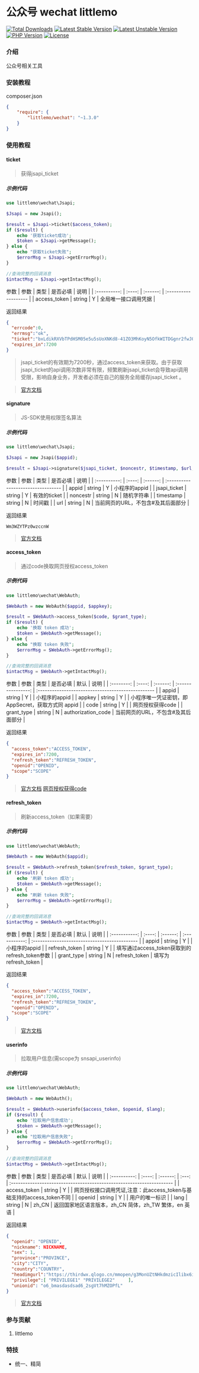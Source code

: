 
公众号 wechat littlemo  
===============

[![Total Downloads](https://poser.pugx.org/littlemo/wechat/downloads)](https://packagist.org/packages/littlemo/wechat)
[![Latest Stable Version](https://poser.pugx.org/littlemo/wechat/v/stable)](https://packagist.org/packages/littlemo/wechat)
[![Latest Unstable Version](https://poser.pugx.org/littlemo/wechat/v/unstable)](https://packagist.org/packages/littlemo/wechat)
[![PHP Version](https://img.shields.io/badge/php-%3E%3D7.0-8892BF.svg)](http://www.php.net/)
[![License](https://poser.pugx.org/littlemo/wechat/license)](https://packagist.org/packages/littlemo/wechat)

### 介绍
公众号相关工具

### 安装教程

composer.json
```json
{
    "require": {
        "littlemo/wechat": "~1.3.0"
    }
}
```
### 使用教程

#### ticket

> 获得jsapi_ticket


##### 示例代码


```php
use littlemo\wechat\Jsapi;

$Jsapi = new Jsapi();

$result = $Jsapi->ticket($access_token);
if ($result) {
    echo '获取ticket成功';
    $token = $Jsapi->getMessage();
} else {
    echo "获取ticket失败";
    $errorMsg = $Jsapi->getErrorMsg();
}

//查询完整的回调消息
$intactMsg = $Jsapi->getIntactMsg();

```

参数
|     参数     |  类型  | 是否必填 | 说明                 |
| :----------: | :----: | :------: | :------------------- |
| access_token | string |    Y     | 全局唯一接口调用凭据 |

返回结果
```json
{
  "errcode":0,
  "errmsg":"ok",
  "ticket":"bxLdikRXVbTPdHSM05e5u5sUoXNKd8-41ZO3MhKoyN5OfkWITDGgnr2fwJ0m9E8NYzWKVZvdVtaUgWvsdshFKA",
  "expires_in":7200
}
```

>jsapi_ticket的有效期为7200秒，通过access_token来获取。由于获取jsapi_ticket的api调用次数非常有限，频繁刷新jsapi_ticket会导致api调用受限，影响自身业务，开发者必须在自己的服务全局缓存jsapi_ticket 。

> [官方文档](https://developers.weixin.qq.com/doc/offiaccount/OA_Web_Apps/JS-SDK.html#62)


#### signature

> JS-SDK使用权限签名算法

##### 示例代码


```php
use littlemo\wechat\Jsapi;

$Jsapi = new Jsapi($appid);

$result = $Jsapi->signature($jsapi_ticket, $noncestr, $timestamp, $url, $appid )


```

参数
|     参数     |  类型  | 是否必填 | 说明                               |
| :----------: | :----: | :------: | :--------------------------------- |
|    appid     | string |    Y     | 小程序的appid                      |
| jsapi_ticket | string |    Y     | 有效的ticket                       |
|   noncestr   | string |    N     | 随机字符串                         |
|  timestamp   | string |    N     | 时间戳                             |
|     url      | string |    N     | 当前网页的URL，不包含#及其后面部分 |

返回结果

```string
Wm3WZYTPz0wzccnW
```

> [官方文档](https://developers.weixin.qq.com/doc/offiaccount/OA_Web_Apps/JS-SDK.html#62)

#### access_token

> 通过code换取网页授权access_token

##### 示例代码


```php
use littlemo\wechat\WebAuth;

$WebAuth = new WebAuth($appid, $appkey);

$result = $WebAuth->access_token($code, $grant_type);
if ($result) {
    echo '换取 token 成功';
    $token = $WebAuth->getMessage();
} else {
    echo "换取 token 失败";
    $errorMsg = $WebAuth->getErrorMsg();
}

//查询完整的回调消息
$intactMsg = $WebAuth->getIntactMsg();


```

参数
|    参数    |  类型  | 是否必填 |        默认        | 说明                                               |
| :--------: | :----: | :------: | :----------------: | :------------------------------------------------- |
|   appid    | string |    Y     |                    | 小程序的appid                                      |
|   appkey   | string |    Y     |                    | 小程序唯一凭证密钥，即 AppSecret，获取方式同 appid |
|    code    | string |    Y     |                    | 网页授权获得code                                   |
| grant_type | string |    N     | authorization_code | 当前网页的URL，不包含#及其后面部分                 |

返回结果

```json
{
  "access_token":"ACCESS_TOKEN",
  "expires_in":7200,
  "refresh_token":"REFRESH_TOKEN",
  "openid":"OPENID",
  "scope":"SCOPE" 
}
```


> [官方文档](https://developers.weixin.qq.com/doc/offiaccount/OA_Web_Apps/Wechat_webpage_authorization.html#1)
> [网页授权获得code](https://developers.weixin.qq.com/doc/offiaccount/OA_Web_Apps/Wechat_webpage_authorization.html#0) 

#### refresh_token

> 刷新access_token（如果需要）

##### 示例代码


```php
use littlemo\wechat\WebAuth;

$WebAuth = new WebAuth($appid);

$result = $WebAuth->refresh_token($refresh_token, $grant_type);
if ($result) {
    echo '刷新 token 成功';
    $token = $WebAuth->getMessage();
} else {
    echo "刷新 token 失败";
    $errorMsg = $WebAuth->getErrorMsg();
}

//查询完整的回调消息
$intactMsg = $WebAuth->getIntactMsg();


```

参数
|     参数      |  类型  | 是否必填 |     默认      | 说明                                          |
| :-----------: | :----: | :------: | :-----------: | :-------------------------------------------- |
|     appid     | string |    Y     |               | 小程序的appid                                 |
| refresh_token | string |    Y     |               | 填写通过access_token获取到的refresh_token参数 |
|  grant_type   | string |    N     | refresh_token | 填写为refresh_token                           |

返回结果

```json
{ 
  "access_token":"ACCESS_TOKEN",
  "expires_in":7200,
  "refresh_token":"REFRESH_TOKEN",
  "openid":"OPENID",
  "scope":"SCOPE" 
}
```


> [官方文档](https://developers.weixin.qq.com/doc/offiaccount/OA_Web_Apps/Wechat_webpage_authorization.html#2)

#### userinfo

> 拉取用户信息(需scope为 snsapi_userinfo)

##### 示例代码


```php
use littlemo\wechat\WebAuth;

$WebAuth = new WebAuth();

$result = $WebAuth->userinfo($access_token, $openid, $lang);
if ($result) {
    echo '拉取用户信息成功';
    $token = $WebAuth->getMessage();
} else {
    echo "拉取用户信息失败";
    $errorMsg = $WebAuth->getErrorMsg();
}

//查询完整的回调消息
$intactMsg = $WebAuth->getIntactMsg();


```

参数
|     参数     |  类型  | 是否必填 | 默认  | 说明                                                                  |
| :----------: | :----: | :------: | :---: | :-------------------------------------------------------------------- |
| access_token | string |    Y     |       | 网页授权接口调用凭证,注意：此access_token与基础支持的access_token不同 |
|    openid    | string |    Y     |       | 用户的唯一标识                                                        |
|     lang     | string |    N     | zh_CN | 返回国家地区语言版本，zh_CN 简体，zh_TW 繁体，en 英语                 |

返回结果

```json
{   
  "openid": "OPENID",
  "nickname": NICKNAME,
  "sex": 1,
  "province":"PROVINCE",
  "city":"CITY",
  "country":"COUNTRY",
  "headimgurl":"https://thirdwx.qlogo.cn/mmopen/g3MonUZtNHkdmzicIlibx6iaFqAc56vxLSUfpb6n5WKSYVY0ChQKkiaJSgQ1dZuTOgvLLrhJbERQQ4eMsv84eavHiaiceqxibJxCfHe/46",
  "privilege":[ "PRIVILEGE1" "PRIVILEGE2"     ],
  "unionid": "o6_bmasdasdsad6_2sgVt7hMZOPfL"
}
```


> [官方文档](https://developers.weixin.qq.com/doc/offiaccount/OA_Web_Apps/Wechat_webpage_authorization.html#3)


### 参与贡献

1.  littlemo


### 特技

- 统一、精简

